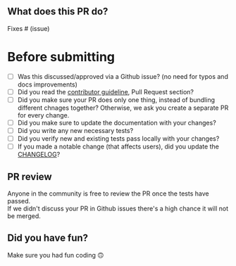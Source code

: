 
## What does this PR do?

<!--
Please include a summary of the change and which issue is fixed. Please also include relevant motivation and context. List any dependencies that are required for this change.
-->

Fixes # (issue)

# Before submitting

- [ ] Was this discussed/approved via a Github issue? (no need for typos and docs improvements)
- [ ] Did you read the [contributor guideline](https://github.com/PyTorchLightning/pytorch-lightning/blob/master/.github/CONTRIBUTING.md), Pull Request section?
- [ ] Did you make sure your PR does only one thing, instead of bundling different chnages together? Otherwise, we ask you create a separate PR for every change.
- [ ] Did you make sure to update the documentation with your changes?
- [ ] Did you write any new necessary tests? 
- [ ] Did you verify new and existing tests pass locally with your changes?
- [ ] If you made a notable change (that affects users), did you update the [CHANGELOG](https://github.com/PyTorchLightning/pytorch-lightning/blob/master/CHANGELOG.md)?

<!-- For CHANGELOG separate each item in unreleased section by a blank line to reduce collisions -->

## PR review    
Anyone in the community is free to review the PR once the tests have passed.     
If we didn't discuss your PR in Github issues there's a high chance it will not be merged.

## Did you have fun?
Make sure you had fun coding 🙃
